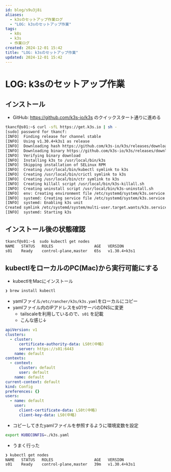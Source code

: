 ```yaml
---
id: blog/s9u3j8i
aliases:
  - k3sのセットアップ作業ログ
  - "LOG: k3sのセットアップ作業"
tags:
  - k8s
  - k3s
  - 作業ログ
created: 2024-12-01 15:42
title: "LOG: k3sのセットアップ作業"
updated: 2024-12-01 15:42
---
```


# LOG: k3sのセットアップ作業

## インストール

- GitHub: https://github.com/k3s-io/k3s のクイックスタート通りに進める

```bash
tkancf@s01:~$ curl -sfL https://get.k3s.io | sh -
[sudo] password for tkancf:
[INFO]  Finding release for channel stable
[INFO]  Using v1.30.4+k3s1 as release
[INFO]  Downloading hash https://github.com/k3s-io/k3s/releases/download/v1.30.4+k3s1/sha256sum-amd64.txt
[INFO]  Downloading binary https://github.com/k3s-io/k3s/releases/download/v1.30.4+k3s1/k3s
[INFO]  Verifying binary download
[INFO]  Installing k3s to /usr/local/bin/k3s
[INFO]  Skipping installation of SELinux RPM
[INFO]  Creating /usr/local/bin/kubectl symlink to k3s
[INFO]  Creating /usr/local/bin/crictl symlink to k3s
[INFO]  Creating /usr/local/bin/ctr symlink to k3s
[INFO]  Creating killall script /usr/local/bin/k3s-killall.sh
[INFO]  Creating uninstall script /usr/local/bin/k3s-uninstall.sh
[INFO]  env: Creating environment file /etc/systemd/system/k3s.service.env
[INFO]  systemd: Creating service file /etc/systemd/system/k3s.service
[INFO]  systemd: Enabling k3s unit
Created symlink /etc/systemd/system/multi-user.target.wants/k3s.service → /etc/systemd/system/k3s.service.
[INFO]  systemd: Starting k3s
```

## インストール後の状態確認

```bash
tkancf@s01:~$  sudo kubectl get nodes
NAME   STATUS   ROLES                  AGE   VERSION
s01    Ready    control-plane,master   65s   v1.30.4+k3s1
```

## kubectlをローカルのPC(Mac)から実行可能にする

- kubectlをMacにインストール

```bash
❯ brew install kubectl
```

- yamlファイル`/etc/rancher/k3s/k3s.yaml`をローカルにコピー
- yamlファイル内のIPアドレスをs01サーバのDNSに変更
    - tailscaleを利用しているので、`s01` を記載
    - こんな感じ↓

```yaml
apiVersion: v1
clusters:
  - cluster:
      certificate-authority-data: LS0t(中略)
      server: https://s01:6443
    name: default
contexts:
  - context:
      cluster: default
      user: default
    name: default
current-context: default
kind: Config
preferences: {}
users:
  - name: default
    user:
      client-certificate-data: LS0t(中略)
      client-key-data: LS0(中略)
```

- コピーしてきたyamlファイルを参照するように環境変数を設定

```bash
export KUBECONFIG=./k3s.yaml
```

- うまく行った

```bash
❯ kubectl get nodes
NAME   STATUS   ROLES                  AGE   VERSION
s01    Ready    control-plane,master   39m   v1.30.4+k3s1
```
